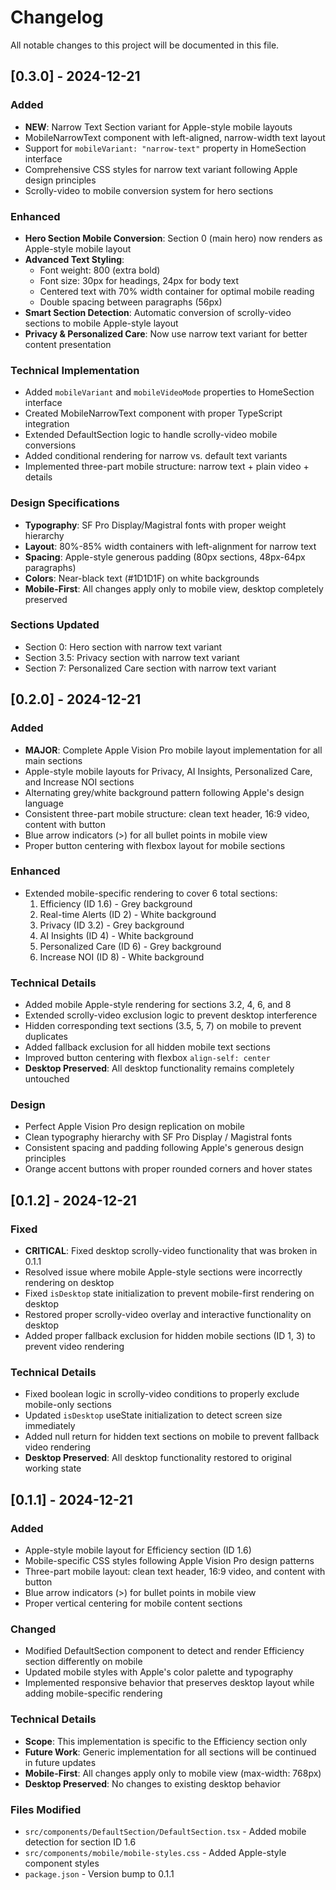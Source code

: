 # Changelog

All notable changes to this project will be documented in this file.

## [0.3.0] - 2024-12-21

### Added
- **NEW**: Narrow Text Section variant for Apple-style mobile layouts
- MobileNarrowText component with left-aligned, narrow-width text layout
- Support for `mobileVariant: "narrow-text"` property in HomeSection interface
- Comprehensive CSS styles for narrow text variant following Apple design principles
- Scrolly-video to mobile conversion system for hero sections

### Enhanced
- **Hero Section Mobile Conversion**: Section 0 (main hero) now renders as Apple-style mobile layout
- **Advanced Text Styling**: 
  - Font weight: 800 (extra bold)
  - Font size: 30px for headings, 24px for body text
  - Centered text with 70% width container for optimal mobile reading
  - Double spacing between paragraphs (56px)
- **Smart Section Detection**: Automatic conversion of scrolly-video sections to mobile Apple-style layout
- **Privacy & Personalized Care**: Now use narrow text variant for better content presentation

### Technical Implementation
- Added `mobileVariant` and `mobileVideoMode` properties to HomeSection interface
- Created MobileNarrowText component with proper TypeScript integration
- Extended DefaultSection logic to handle scrolly-video mobile conversions
- Added conditional rendering for narrow vs. default text variants
- Implemented three-part mobile structure: narrow text + plain video + details

### Design Specifications
- **Typography**: SF Pro Display/Magistral fonts with proper weight hierarchy
- **Layout**: 80%-85% width containers with left-alignment for narrow text
- **Spacing**: Apple-style generous padding (80px sections, 48px-64px paragraphs)
- **Colors**: Near-black text (#1D1D1F) on white backgrounds
- **Mobile-First**: All changes apply only to mobile view, desktop completely preserved

### Sections Updated
- Section 0: Hero section with narrow text variant
- Section 3.5: Privacy section with narrow text variant  
- Section 7: Personalized Care section with narrow text variant

## [0.2.0] - 2024-12-21

### Added
- **MAJOR**: Complete Apple Vision Pro mobile layout implementation for all main sections
- Apple-style mobile layouts for Privacy, AI Insights, Personalized Care, and Increase NOI sections
- Alternating grey/white background pattern following Apple's design language
- Consistent three-part mobile structure: clean text header, 16:9 video, content with button
- Blue arrow indicators (>) for all bullet points in mobile view
- Proper button centering with flexbox layout for mobile sections

### Enhanced
- Extended mobile-specific rendering to cover 6 total sections:
  1. Efficiency (ID 1.6) - Grey background
  2. Real-time Alerts (ID 2) - White background  
  3. Privacy (ID 3.2) - Grey background
  4. AI Insights (ID 4) - White background
  5. Personalized Care (ID 6) - Grey background
  6. Increase NOI (ID 8) - White background

### Technical Details
- Added mobile Apple-style rendering for sections 3.2, 4, 6, and 8
- Extended scrolly-video exclusion logic to prevent desktop interference
- Hidden corresponding text sections (3.5, 5, 7) on mobile to prevent duplicates
- Added fallback exclusion for all hidden mobile text sections
- Improved button centering with flexbox `align-self: center`
- **Desktop Preserved**: All desktop functionality remains completely untouched

### Design
- Perfect Apple Vision Pro design replication on mobile
- Clean typography hierarchy with SF Pro Display / Magistral fonts
- Consistent spacing and padding following Apple's generous design principles
- Orange accent buttons with proper rounded corners and hover states

## [0.1.2] - 2024-12-21

### Fixed
- **CRITICAL**: Fixed desktop scrolly-video functionality that was broken in 0.1.1
- Resolved issue where mobile Apple-style sections were incorrectly rendering on desktop
- Fixed `isDesktop` state initialization to prevent mobile-first rendering on desktop
- Restored proper scrolly-video overlay and interactive functionality on desktop
- Added proper fallback exclusion for hidden mobile sections (ID 1, 3) to prevent video rendering

### Technical Details
- Fixed boolean logic in scrolly-video conditions to properly exclude mobile-only sections
- Updated `isDesktop` useState initialization to detect screen size immediately
- Added null return for hidden text sections on mobile to prevent fallback video rendering
- **Desktop Preserved**: All desktop functionality restored to original working state

## [0.1.1] - 2024-12-21

### Added
- Apple-style mobile layout for Efficiency section (ID 1.6)
- Mobile-specific CSS styles following Apple Vision Pro design patterns
- Three-part mobile layout: clean text header, 16:9 video, and content with button
- Blue arrow indicators (>) for bullet points in mobile view
- Proper vertical centering for mobile content sections

### Changed
- Modified DefaultSection component to detect and render Efficiency section differently on mobile
- Updated mobile styles with Apple's color palette and typography
- Implemented responsive behavior that preserves desktop layout while adding mobile-specific rendering

### Technical Details
- **Scope**: This implementation is specific to the Efficiency section only
- **Future Work**: Generic implementation for all sections will be continued in future updates
- **Mobile-First**: All changes apply only to mobile view (max-width: 768px)
- **Desktop Preserved**: No changes to existing desktop behavior

### Files Modified
- `src/components/DefaultSection/DefaultSection.tsx` - Added mobile detection for section ID 1.6
- `src/components/mobile/mobile-styles.css` - Added Apple-style component styles
- `package.json` - Version bump to 0.1.1
